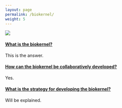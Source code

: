```yaml
---
layout: page
permalink: /biokernel/
weight: 5
---
```


<html>
<head>
  <meta name="viewport" content="width=device-width, initial-scale=1">
  <link rel="stylesheet" href="https://maxcdn.bootstrapcdn.com/bootstrap/3.3.7/css/bootstrap.min.css">
  <script src="https://ajax.googleapis.com/ajax/libs/jquery/3.2.1/jquery.min.js"></script>
  <script src="https://maxcdn.bootstrapcdn.com/bootstrap/3.3.7/js/bootstrap.min.js"></script>
</head>
<body>

<img src="/engineering/images/Biokernel.png">

<div class="container">

  <div class="panel-group" id="accordion">
    <div class="panel panel-default">
      <div class="panel-heading">
        <h4 class="panel-title">
          <a data-toggle="collapse" data-parent="#accordion" href="#collapse1">What is the biokernel?</a>
        </h4>
      </div>
      <div id="collapse1" class="panel-collapse collapse">
        <div class="panel-body">This is the answer.</div>
      </div>
    </div>
    <div class="panel panel-default">
      <div class="panel-heading">
        <h4 class="panel-title">
          <a data-toggle="collapse" data-parent="#accordion" href="#collapse2">How can the biokernel be collaboratively developed?</a>
        </h4>
      </div>
      <div id="collapse2" class="panel-collapse collapse">
        <div class="panel-body">Yes.</div>
      </div>
    </div>
    <div class="panel panel-default">
      <div class="panel-heading">
        <h4 class="panel-title">
          <a data-toggle="collapse" data-parent="#accordion" href="#collapse3">What is the strategy for developing the biokernel?</a>
        </h4>
      </div>
      <div id="collapse3" class="panel-collapse collapse">
        <div class="panel-body">Will be explained.</div>
      </div>
    </div>
  </div> 
</div>
    
</body>
</html>
